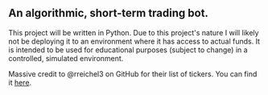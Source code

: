 ## An algorithmic, short-term trading bot.
This project will be written in Python.
Due to this project's nature I will likely not be deploying it to an environment where it has access to actual funds. It is intended to be used for educational purposes (subject to change) in a controlled, simulated environment.

Massive credit to @rreichel3 on GitHub for their list of tickers. You can find it [here](https://github.com/rreichel3/US-Stock-Symbols).